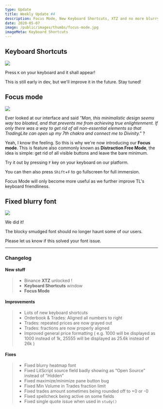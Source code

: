 ```yaml
---
type: Update
title: Weekly Update #4
description: Focus Mode, New Keyboard Shortcuts, XTZ and no more blurry font
date: 2020-05-07
image: /public/images/thumbs/focus-mode.jpg
imageMeta: Keyboard Shortcuts
---
```


## Keyboard Shortcuts

![](/public/images/thumbs/keyboard-shortcuts.jpg)

Press `K` on your keyboard and it shall appear!

This is still early in dev, but we'll improve it in the future. Stay tuned!

## Focus mode

![](/public/images/thumbs/focus-mode.jpg)

Ever looked at our interface and said _"Man, this minimalistic design seems way too bloated, and that prevents me from achieving true enlightenment._
_If only there was a way to get rid of all non-essential elements so that TradingLite can open up my 7th chakra and connect me to Divinity."_ ?

Yeah, I know the feeling. So this is why we're now introducing our **Focus mode**. This is feature also commonly known as **Distraction Free Mode**, the idea is simple: get rid of all visible buttons and leave the bare minimum. 

Try it out by pressing `F` key on your keyboard on our platform. 

You can then also press `Shift`+`F` to go fullscreen for full immersion.

Focus Mode will only become more useful as we further improve TL's keyboard friendliness.


## Fixed blurry font

![](/public/images/thumbs/blurry-fonts.jpg)

We did it! 

The blocky smudged font should no longer haunt some of our users. 

Please let us know if this solved your font issue.

---

### Changelog

#### New stuff
<div class="changelog-new">

> - Binance **XTZ** unlocked !
> - **Keyboard Shortcuts** window
> - **Focus Mode**

</div>

#### Improvements

> - Lots of new keyboard shortcuts
> - Orderbook & Trades: Aligned all numbers to right
> - Trades: repeated prices are now grayed out
> - Trades: fractions are now properly aligned
> - Improved general price formatting ( e.g. 1000 will be displayed as 1000 instead of 1k, 25555 will be displayed as 25.6k instead of 26k )

#### Fixes

<div class="changelog-fix">

> - Fixed blurry heatmap font
> - Fixed LitScript source field badly showing as "Open Source" instead of "Hidden"
> - Fixed maximize/minimize pane button bug
> - Fixed Min Volume in Trades fraction limit
> - Fixed trades amount sometimes being rounded off to +0 or -0
> - Fixed spellcheck being active on some fields 
> - Fixed single quote issue when used in `study()`

</div>

